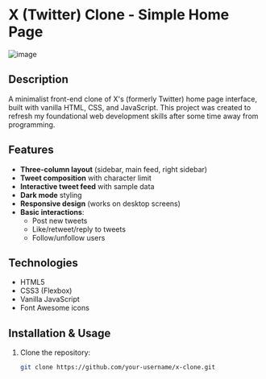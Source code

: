 # X (Twitter) Clone - Simple Home Page
![image](https://github.com/user-attachments/assets/df17cf54-2b06-4448-8285-d5b593dfdea0)


## Description

A minimalist front-end clone of X's (formerly Twitter) home page interface, built with vanilla HTML, CSS, and JavaScript. This project was created to refresh my foundational web development skills after some time away from programming.

## Features

- **Three-column layout** (sidebar, main feed, right sidebar)
- **Tweet composition** with character limit
- **Interactive tweet feed** with sample data
- **Dark mode** styling
- **Responsive design** (works on desktop screens)
- **Basic interactions**:
  - Post new tweets
  - Like/retweet/reply to tweets
  - Follow/unfollow users

## Technologies

- HTML5
- CSS3 (Flexbox)
- Vanilla JavaScript
- Font Awesome icons

## Installation & Usage

1. Clone the repository:
   ```bash
   git clone https://github.com/your-username/x-clone.git

